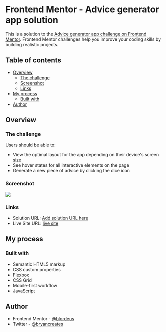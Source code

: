 # Frontend Mentor - Advice generator app solution

This is a solution to the [Advice generator app challenge on Frontend Mentor](https://www.frontendmentor.io/challenges/advice-generator-app-QdUG-13db). Frontend Mentor challenges help you improve your coding skills by building realistic projects.

## Table of contents

- [Overview](#overview)
  - [The challenge](#the-challenge)
  - [Screenshot](#screenshot)
  - [Links](#links)
- [My process](#my-process)
  - [Built with](#built-with)
- [Author](#author)


## Overview

### The challenge

Users should be able to:

- View the optimal layout for the app depending on their device's screen size
- See hover states for all interactive elements on the page
- Generate a new piece of advice by clicking the dice icon

### Screenshot

![](./screenshot.jpg)



### Links

- Solution URL: [Add solution URL here](https://your-solution-url.com)
- Live Site URL: [live site](https://blordeus.github.io/advice-generator-app-main/)

## My process

### Built with

- Semantic HTML5 markup
- CSS custom properties
- Flexbox
- CSS Grid
- Mobile-first workflow
- JavaScript



## Author


- Frontend Mentor - [@blordeus](https://www.frontendmentor.io/profile/blordeus)
- Twitter - [@bryancreates](https://www.twitter.com/bryancreates)

